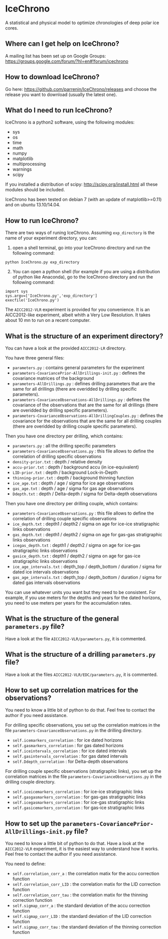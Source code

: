 IceChrono
=========

A statistical and physical model to optimize chronologies of deep polar ice cores.


Where can I get help on IceChrono?
----------------------------------

A mailing list has been set up on Google Groups:
https://groups.google.com/forum/?hl=en#!forum/icechrono


How to download IceChrono?
--------------------------

Go here:
https://github.com/parrenin/IceChrono/releases
and choose the release you want to download (usually the latest one).


What do I need to run IceChrono?
--------------------------------

IceChrono is a python2 software, using the following modules:
- sys
- os
- time
- math
- numpy
- matplotlib
- multiprocessing
- warnings
- scipy

If you installed a distribution of scipy:
http://scipy.org/install.html
all these modules should be included.

IceChrono has been tested on debian 7 (with an update of matplotlib>=0.11) and on ubuntu 13.10/14.04.


How to run IceChrono?
---------------------

There are two ways of runing IceChrono. Assuming `exp_directory` is the name of your experiment directory, you can: 

1) open a shell terminal, go into your IceChrono directory and run the following command:

```
python IceChrono.py exp_directory
```

2) You can open a python shell (for example if you are using a distribution of python like Anaconda), go to the IceChrono directory and run the following command:

```
import sys
sys.argv=['IceChrono.py','exp_directory']
execfile('IceChrono.py')
```

The `AICC2012-VLR` experiment is provided for you convenience. It is an AICC2012-like experiment, albeit whith a Very Low Resolution. It takes about 10 mn to run on a recent computer.


What is the structure of an experiment directory?
-------------------------------------------------

You can have a look at the provided `AICC2012-LR` directory.

You have three general files:
- `parameters.py`                                           : contains general parameters for the experiment
- `parameters-CovariancePrior-AllDrillings-init.py`         : defines the covariance matrices of the background
- `parameters-AllDrillings.py`                              : defines drilling parameters that are the same for all drillings (there are overidded by drilling specific parameters).
- `parameters-CovarianceObservations-AllDrillings.py`       : defines the covariance of the observations that are the same for all drillings  (there are overidded by drilling specific parameters).
- `parameters-CovarianceObservations-AllDrillingCouples.py` : defines the covariance for the observations that are the same for all drilling couples  (there are overidded by drilling couple specific parameters).

Then you have one directory per drilling, which contains:
- `parameters.py`                           : all the drilling specific parameters
- `parameters-CovarianceObservations.py`    : this file allows to define the correlation of drilling specific observations
- `density-prior.txt`                       : depth / relative density
- `accu-prior.txt`                          : depth / background accu (in ice-equivalent)
- `LID-prior.txt`                           : depth / background Lock-in-Depth
- `thinning-prior.txt`                      : depth / background thinning function
- `ice_age.txt`                             : depth / age / sigma for ice age observations
- `gas_age.txt`                             : depth / age / sigma for gas age observations
- `Ddepth.txt`                              : depth / Delta-depth / sigma for Delta-depth observations

Then you have one directory per drilling couple, which contains:
- `parameters-CovarianceObservations.py`    : this file allows to define the correlation of drilling couple specific observations
- `ice_depth.txt`           : depth1 / depth2 / sigma on age for ice-ice stratigraphic links observations
- `gas_depth.txt`           : depth1 / depth2 / sigma on age for gas-gas stratigraphic links observations
- `icegas_depth.txt`        : depth1 / depth2 / sigma on age for ice-gas stratigraphic links observations
- `gasice_depth.txt`        : depth1 / depth2 / sigma on age for gas-ice stratigraphic links observations
- `ice_age_intervals.txt`   : depth\_top / depth\_bottom / duration / sigma for dated ice intervals observations
- `gas_age_intervals.txt`   : depth\_top / depth\_bottom / duration / sigma for dated gas intervals observations

You can use whatever units you want but they need to be consistent. For example, if you use meters for the depths and years for the dated horizons, you need to use meters per years for the accumulation rates.

 
What is the structure of the general `parameters.py` file?
--------------------------------------------------------

Have a look at the file `AICC2012-VLR/parameters.py`, it is commented.


What is the structure of a drilling `parameters.py` file?
---------------------------------------------------------

Have a look at the files `AICC2012-VLR/EDC/parameters.py`, it is commented.


How to set up correlation matrices for the observations?
--------------------------------------------------------

You need to know a little bit of python to do that.
Feel free to contact the author if you need assistance.

For drilling specific observations, you set up the correlation matrices in the file `parameters-CovarianceObservations.py` in the drilling directory.
- `self.icemarkers_correlation`     : for ice dated horizons
- `self.gasmarkers_correlation`     : for gas dated horizons
- `self.iceintervals_correlation`   : for ice dated intervals
- `self.gasintervals_correlation`   : for gas dated intervals
- `self.Ddepth_correlation`         : for Delta-depth observations

For drilling couple specific observations (stratigraphic links), you set up the correlation matrices in the file `parameters-CovarianceObservations.py` in the drilling couple directory.
- `self.iceicemarkers_correlation`  : for ice-ice stratigraphic links
- `self.gasgasmarkers_correlation`  : for gas-gas stratigraphic links
- `self.icegasmarkers_correlation`  : for ice-gas stratigraphic links
- `self.gasicemarkers_correlation`  : for gas-ice stratigraphic links


How to set up the `parameters-CovariancePrior-AllDrillings-init.py` file?
-------------------------------------------------------------------------

You need to know a little bit of python to do that.
Have a look at the `AICC2012-VLR` experiment, it is the easiest way to understand how it works.
Feel free to contact the author if you need assistance.

You need to define:
- `self.correlation_corr_a`     : the correlation matix for the accu correction function
- `self.correlation_corr_LID`   : the correlation matix for the LID correction function
- `self.correlation_corr_tau`   : the correlation matix for the thinning correction function
- `self.sigmap_corr_a`          : the standard deviation of the accu correction function
- `self.sigmap_corr_LID`        : the standard deviation of the LID correction function
- `self.sigmap_corr_tau`        : the standard deviation of the thinning correction function


